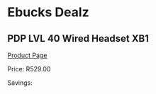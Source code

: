 
# Ebucks Dealz
## PDP LVL 40 Wired Headset XB1
[Product Page](https://www.ebucks.com/web/shop/productSelected.do?prodId=1230796191&catId=1193873409)

Price: R529.00

Savings: 


	